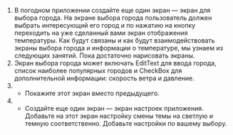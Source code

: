 1. В погодном приложении создайте еще один экран — экран для выбора города. На экране выбора города пользователь должен выбрать интересующий его город и по нажатию на кнопку переходить на уже сделанный вами экран отображения температуры. Как будут связаны и как будут взаимодействовать экраны выбора города и информации о температуре, мы узнаем из следующих занятий. Пока достаточно нарисовать экраны.
2. Экран выбора города может включать EditText для ввода города, список наиболее популярных городов и CheckBox для дополнительной информации: скорость ветра и давление.
3. * Покажите этот экран вместо предыдущего.
4. * Создайте еще один экран — экран настроек приложения. Добавьте на этот экран настройку смены темы на светлую и темную соответственно. Добавьте настройки по вашему выбору.
